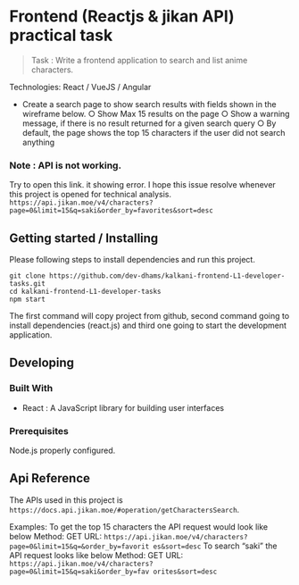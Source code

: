 

# Frontend (Reactjs & jikan API) practical task 
> Task : Write a frontend application to search and list anime characters.

Technologies: React / VueJS / Angular
* Create a search page to show search results with fields shown in the wireframe below.
○ Show Max 15 results on the page
○ Show a warning message, if there is no result returned for a given
search query
○ By default, the page shows the top 15 characters if the user did not
search anything

### Note : API is not working. 
Try to open this link. it showing error. I hope this issue resolve whenever this project is opened for technical analysis.
`https://api.jikan.moe/v4/characters?page=0&limit=15&q=saki&order_by=favorites&sort=desc`

## Getting started / Installing

Please following steps to install dependencies and run this project.

```shell
git clone https://github.com/dev-dhams/kalkani-frontend-L1-developer-tasks.git
cd kalkani-frontend-L1-developer-tasks 
npm start
```

The first command will copy project from github, second command going to install dependencies (react.js) and third one going to start the development application.

## Developing

### Built With
* React : A JavaScript library for building user interfaces


### Prerequisites
Node.js properly configured.

## Api Reference
The APIs used in this project is `https://docs.api.jikan.moe/#operation/getCharactersSearch`.

Examples:
To get the top 15 characters the API request would look like below
Method: GET
      URL: `https://api.jikan.moe/v4/characters?page=0&limit=15&q=&order_by=favorit
      es&sort=desc`
To search “saki” the API request looks like below
Method: GET
URL: `https://api.jikan.moe/v4/characters?page=0&limit=15&q=saki&order_by=fav
orites&sort=desc`
